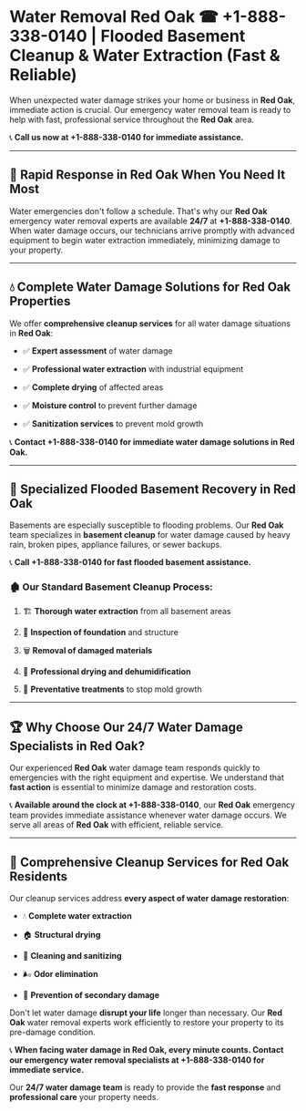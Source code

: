 # Water Removal Red Oak ☎ +1-888-338-0140 | Flooded Basement Cleanup & Water Extraction (Fast & Reliable)

When unexpected water damage strikes your home or business in **Red Oak**, immediate action is crucial. Our emergency water removal team is ready to help with fast, professional service throughout the **Red Oak** area. 

📞 **Call us now at +1-888-338-0140 for immediate assistance.**
---
## 🚀 Rapid Response in Red Oak When You Need It Most
Water emergencies don't follow a schedule. That's why our **Red Oak** emergency water removal experts are available **24/7** at **+1-888-338-0140**. When water damage occurs, our technicians arrive promptly with advanced equipment to begin water extraction immediately, minimizing damage to your property.
---
## 💧 Complete Water Damage Solutions for Red Oak Properties
We offer **comprehensive cleanup services** for all water damage situations in **Red Oak**:
- ✅ **Expert assessment** of water damage  
- ✅ **Professional water extraction** with industrial equipment  
- ✅ **Complete drying** of affected areas  
- ✅ **Moisture control** to prevent further damage  
- ✅ **Sanitization services** to prevent mold growth  
📞 **Contact +1-888-338-0140 for immediate water damage solutions in Red Oak.**
---
## 🌊 Specialized Flooded Basement Recovery in Red Oak
Basements are especially susceptible to flooding problems. Our **Red Oak** team specializes in **basement cleanup** for water damage caused by heavy rain, broken pipes, appliance failures, or sewer backups. 
📞 **Call +1-888-338-0140 for fast flooded basement assistance.**
### 🏚️ Our Standard Basement Cleanup Process:
1. 🏗️ **Thorough water extraction** from all basement areas  
2. 🔎 **Inspection of foundation** and structure  
3. 🗑️ **Removal of damaged materials**  
4. 💨 **Professional drying and dehumidification**  
5. 🚫 **Preventative treatments** to stop mold growth  
---
## 🏆 Why Choose Our 24/7 Water Damage Specialists in Red Oak?
Our experienced **Red Oak** water damage team responds quickly to emergencies with the right equipment and expertise. We understand that **fast action** is essential to minimize damage and restoration costs.
📞 **Available around the clock at +1-888-338-0140**, our **Red Oak** emergency team provides immediate assistance whenever water damage occurs. We serve all areas of **Red Oak** with efficient, reliable service.
---
## 🧹 Comprehensive Cleanup Services for Red Oak Residents
Our cleanup services address **every aspect of water damage restoration**:
- 💧 **Complete water extraction**  
- 🏠 **Structural drying**  
- 🧼 **Cleaning and sanitizing**  
- 🌬️ **Odor elimination**  
- 🚫 **Prevention of secondary damage**  
Don't let water damage **disrupt your life** longer than necessary. Our **Red Oak** water removal experts work efficiently to restore your property to its pre-damage condition.
📞 **When facing water damage in Red Oak, every minute counts. Contact our emergency water removal specialists at +1-888-338-0140 for immediate service.**
Our **24/7 water damage team** is ready to provide the **fast response** and **professional care** your property needs.
